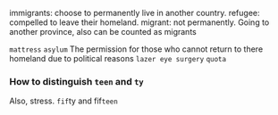 immigrants: choose to permanently live in another country.
refugee: compelled to leave their homeland.
migrant: not permanently. Going to another province, also can be counted as migrants

`mattress`
`asylum` The permission for those who cannot return to there homeland due to political reasons
`lazer eye surgery`
`quota`

### How to distinguish `teen` and `ty`

Also, stress. `fif`ty  and fif`teen`